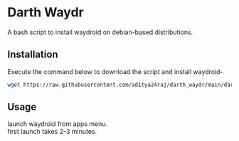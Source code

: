 # Darth Waydr
A bash script to install waydroid on debian-based distributions.


## Installation
Execute the command below to download the script and install waydroid-

```bash
wget https://raw.githubusercontent.com/aditya24raj/darth_waydr/main/darth_waydr.sh -O ~/Downloads/darth_waydr.sh && bash ~/Downloads/darth_waydr.sh
```

## Usage
launch waydroid from apps menu.  
first launch takes 2-3 minutes.
